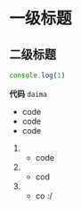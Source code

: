# 一级标题
## 二级标题
```js
console.log(1)
```
**代码**
`daima`
* code 
* code 
* code 
1. * code 
1. * cod
1. * co
:/